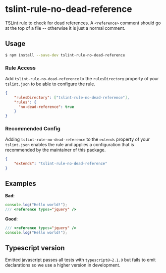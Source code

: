 # tslint-rule-no-dead-reference
TSLint rule to check for dead references.
A `<reference>` comment should go at the top of a file -- otherwise it is just a normal comment.

## Usage
```bash
$ npm install --save-dev tslint-rule-no-dead-reference
```

### Rule Access
Add `tslint-rule-no-dead-reference` to the `rulesDirectory` property of your `tslint.json` to be 
able to configure the rule.
```json
{
    "rulesDirectory": ["tslint-rule-no-dead-reference"],
    "rules": {
      "no-dead-reference": true
    }
}
```

### Recommended Config
Adding `tslint-rule-no-dead-reference` to the `extends` property of your `tslint.json`
enables the rule and applies a configuration that is recommended by the maintainer of this package.
```json
{
    "extends": "tslint-rule-no-dead-reference"
}
```

## Examples
**Bad**:

```ts
console.log("Hello world!");
/// <reference types="jquery" />
```

**Good**:

```ts
/// <reference types="jquery" />
console.log("Hello world!");
```
## Typescript version
Emitted javascript passes all tests with `typescript@~2.1.0` but fails to emit
declarations so we use a higher version in development.